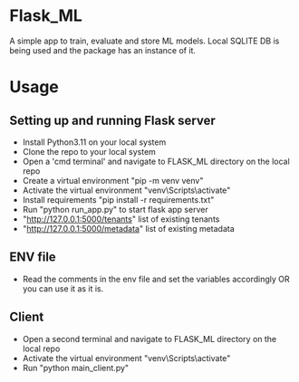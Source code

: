 # Flask_ML
A simple app to train, evaluate and store ML models.
Local SQLITE DB is being used and the package has an instance of it.

# Usage

## Setting up and running Flask server
* Install Python3.11 on your local system
* Clone the repo to your local system
* Open a 'cmd terminal' and navigate to FLASK_ML directory on the local repo
* Create a virtual environment "pip -m venv venv"
* Activate the virtual environment "venv\Scripts\activate"
* Install requirements "pip install -r requirements.txt"
* Run "python run_app.py" to start flask app server
* "http://127.0.0.1:5000/tenants" list of existing tenants
* "http://127.0.0.1:5000/metadata"  list of existing metadata

## ENV file
* Read the comments in the env file and set the variables accordingly OR you can use it as it is.

## Client
* Open a second terminal and navigate to FLASK_ML directory on the local repo
* Activate the virtual environment "venv\Scripts\activate"
* Run "python main_client.py"
